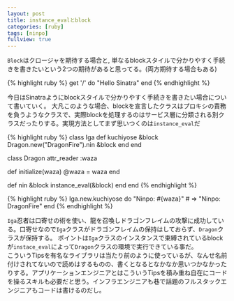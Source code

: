 ```yaml
---
layout: post
title: instance_evalとblock
categories: [ruby]
tags: [ninpo]
fullview: true
---
```


`Block`はクロージャを期待する場合と, 単なるblockスタイルで分かりやすく手続きを書きたいという2つの期待があると思ってる。(両方期待する場合もある)  

{% highlight ruby %}
get '/' do
  "Hello Sinatra"
end
{% endhighlight %}

今日はSinatraようにblockスタイルで分かりやすく手続きを書きたい場合について書いていく。 大凡このような場合、blockを宣言したクラスはプロキシの責務を負うようなクラスで、実際blockを処理するのはサービス層に分類される別クラスだったりする。実現方法としてまず思いつくのは`instance_eval`だ

{% highlight ruby %}
class Iga
  def kuchiyose &block
    Dragon.new("DragonFire").nin &block
  end
end

class Dragon
  attr_reader :waza

  def initialize(waza)
    @waza = waza
  end

  def nin &block
    instance_eval(&block)
  end
end
{% endhighlight %}

{% highlight ruby %}
Iga.new.kuchiyose do
  "Ninpo: #{waza}" # => "Ninpo: DragonFire"
end
{% endhighlight %}

`Iga`忍者は口寄せの術を使い、龍を召喚しドラゴンフレイムの攻撃に成功している。口寄せなので`Iga`クラスがドラゴンフレイムの保持はしておらず、`Dragon`クラスが保持する。
ポイントは`Iga`クラスのインスタンスで束縛されているblockが`instace_eval`によって`Dragon`クラスの環境で実行できている事だ。  
こういうTipsを有名なライブラリは当たり前のように使っているが、なんせ名前付けされてないので読めはするものの、書くとなるとなかなか思いつかなかったりする。アプリケーションエンジニアとはこういうTipsを積み重ね自在にコードを操るスキルも必要だと思う。インフラエンジニアも巷で話題のフルスタックエンジニアもコードは書けるのだし。
